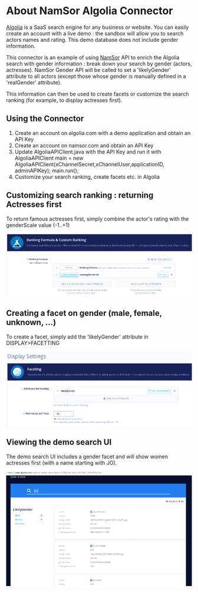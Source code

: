# About NamSor Algolia Connector
[Algolia](https://www.algolia.com/) is a SaaS search engine for any business or website. You can easily create an account with a live demo : the sandbox will allow you to search actors names and rating. This demo database does not include gender information.

This connector is an example of using [NamSor](http://www.namsor.com/) API to enrich the Algolia search with gender information : break down your search by gender (actors, actresses). NamSor Gender API will be called to set a 'likelyGender' attribute to all actors (except those whose gender is manually defined in a 'realGender' attribute).

This information can then be used to create facets or customize the search ranking (for example, to display actresses first).

## Using the Connector

1. Create an account on algolia.com with a demo application and obtain an API Key
2. Create an account on namsor.com and obtain an API Key
3. Update AlgoliaAPIClient.java with the API Key and run it with AlgoliaAPIClient main = new AlgoliaAPIClient(xChannelSecret,xChannelUser,applicationID, adminAPIKey); main.run();
4. Customize your search ranking, create facets etc. in Algolia

## Customizing search ranking : returning Actresses first

To return famous actresses first, simply combine the actor's rating with the genderScale value (-1..+1)

![gender_custom_ranking](https://github.com/namsor/namsor-algolia-connector/blob/master/img/gender_custom_ranking.png)

## Creating a facet on gender (male, female, unknown, ...)

To create a facet, simply add the 'likelyGender' attribute in DISPLAY>FACETTING

![gender_facet](https://github.com/namsor/namsor-algolia-connector/blob/master/img/gender_facet.png)

## Viewing the demo search UI 

The demo search UI includes a gender facet and will show women actresses first (with a name starting with JO).

![genderized_search](https://github.com/namsor/namsor-algolia-connector/blob/master/img/genderized_search.png)
